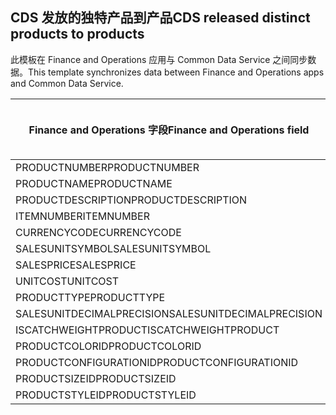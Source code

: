 ## <a name="cds-released-distinct-products-to-products"></a><span data-ttu-id="a240e-101">CDS 发放的独特产品到产品</span><span class="sxs-lookup"><span data-stu-id="a240e-101">CDS released distinct products to products</span></span>

<span data-ttu-id="a240e-102">此模板在 Finance and Operations 应用与 Common Data Service 之间同步数据。</span><span class="sxs-lookup"><span data-stu-id="a240e-102">This template synchronizes data between Finance and Operations apps and Common Data Service.</span></span>

<span data-ttu-id="a240e-103">Finance and Operations 字段</span><span class="sxs-lookup"><span data-stu-id="a240e-103">Finance and Operations field</span></span> | <span data-ttu-id="a240e-104">映射类型</span><span class="sxs-lookup"><span data-stu-id="a240e-104">Map type</span></span> | <span data-ttu-id="a240e-105">其他 Dynamics 365 字段</span><span class="sxs-lookup"><span data-stu-id="a240e-105">Other Dynamics 365 field</span></span> | <span data-ttu-id="a240e-106">默认值</span><span class="sxs-lookup"><span data-stu-id="a240e-106">Default value</span></span>
---|---|---|---
<span data-ttu-id="a240e-107">PRODUCTNUMBER</span><span class="sxs-lookup"><span data-stu-id="a240e-107">PRODUCTNUMBER</span></span> | >> | <span data-ttu-id="a240e-108">msdyn_productnumber</span><span class="sxs-lookup"><span data-stu-id="a240e-108">msdyn_productnumber</span></span> | 
<span data-ttu-id="a240e-109">PRODUCTNAME</span><span class="sxs-lookup"><span data-stu-id="a240e-109">PRODUCTNAME</span></span> | >> | <span data-ttu-id="a240e-110">name</span><span class="sxs-lookup"><span data-stu-id="a240e-110">name</span></span> | 
<span data-ttu-id="a240e-111">PRODUCTDESCRIPTION</span><span class="sxs-lookup"><span data-stu-id="a240e-111">PRODUCTDESCRIPTION</span></span> | >> | <span data-ttu-id="a240e-112">description</span><span class="sxs-lookup"><span data-stu-id="a240e-112">description</span></span> | 
<span data-ttu-id="a240e-113">ITEMNUMBER</span><span class="sxs-lookup"><span data-stu-id="a240e-113">ITEMNUMBER</span></span> | >> | <span data-ttu-id="a240e-114">msdyn_itemnumber</span><span class="sxs-lookup"><span data-stu-id="a240e-114">msdyn_itemnumber</span></span> | 
<span data-ttu-id="a240e-115">CURRENCYCODE</span><span class="sxs-lookup"><span data-stu-id="a240e-115">CURRENCYCODE</span></span> | >> | <span data-ttu-id="a240e-116">transactioncurrencyid.isocurrencycode</span><span class="sxs-lookup"><span data-stu-id="a240e-116">transactioncurrencyid.isocurrencycode</span></span> | 
<span data-ttu-id="a240e-117">SALESUNITSYMBOL</span><span class="sxs-lookup"><span data-stu-id="a240e-117">SALESUNITSYMBOL</span></span> | >> | <span data-ttu-id="a240e-118">defaultuomid.msdyn_symbol</span><span class="sxs-lookup"><span data-stu-id="a240e-118">defaultuomid.msdyn_symbol</span></span> | 
<span data-ttu-id="a240e-119">SALESPRICE</span><span class="sxs-lookup"><span data-stu-id="a240e-119">SALESPRICE</span></span> | >> | <span data-ttu-id="a240e-120">price</span><span class="sxs-lookup"><span data-stu-id="a240e-120">price</span></span> | 
<span data-ttu-id="a240e-121">UNITCOST</span><span class="sxs-lookup"><span data-stu-id="a240e-121">UNITCOST</span></span> | >> | <span data-ttu-id="a240e-122">currentcost</span><span class="sxs-lookup"><span data-stu-id="a240e-122">currentcost</span></span> | 
<span data-ttu-id="a240e-123">PRODUCTTYPE</span><span class="sxs-lookup"><span data-stu-id="a240e-123">PRODUCTTYPE</span></span> | >> | <span data-ttu-id="a240e-124">producttypecode</span><span class="sxs-lookup"><span data-stu-id="a240e-124">producttypecode</span></span> | 
<span data-ttu-id="a240e-125">SALESUNITDECIMALPRECISION</span><span class="sxs-lookup"><span data-stu-id="a240e-125">SALESUNITDECIMALPRECISION</span></span> | >> | <span data-ttu-id="a240e-126">quantitydecimal</span><span class="sxs-lookup"><span data-stu-id="a240e-126">quantitydecimal</span></span> | <span data-ttu-id="a240e-127">0</span><span class="sxs-lookup"><span data-stu-id="a240e-127">0</span></span>
<span data-ttu-id="a240e-128">ISCATCHWEIGHTPRODUCT</span><span class="sxs-lookup"><span data-stu-id="a240e-128">ISCATCHWEIGHTPRODUCT</span></span> | >> | <span data-ttu-id="a240e-129">msdyn_iscatchweight</span><span class="sxs-lookup"><span data-stu-id="a240e-129">msdyn_iscatchweight</span></span> | 
<span data-ttu-id="a240e-130">PRODUCTCOLORID</span><span class="sxs-lookup"><span data-stu-id="a240e-130">PRODUCTCOLORID</span></span> | >> | <span data-ttu-id="a240e-131">msdyn_productcolor.msdyn_productcolorname</span><span class="sxs-lookup"><span data-stu-id="a240e-131">msdyn_productcolor.msdyn_productcolorname</span></span> | 
<span data-ttu-id="a240e-132">PRODUCTCONFIGURATIONID</span><span class="sxs-lookup"><span data-stu-id="a240e-132">PRODUCTCONFIGURATIONID</span></span> | >> | <span data-ttu-id="a240e-133">msdyn_productconfiguration.msdyn_productconfiguration</span><span class="sxs-lookup"><span data-stu-id="a240e-133">msdyn_productconfiguration.msdyn_productconfiguration</span></span> | 
<span data-ttu-id="a240e-134">PRODUCTSIZEID</span><span class="sxs-lookup"><span data-stu-id="a240e-134">PRODUCTSIZEID</span></span> | >> | <span data-ttu-id="a240e-135">msdyn_productsize.msdyn_productsize</span><span class="sxs-lookup"><span data-stu-id="a240e-135">msdyn_productsize.msdyn_productsize</span></span> | 
<span data-ttu-id="a240e-136">PRODUCTSTYLEID</span><span class="sxs-lookup"><span data-stu-id="a240e-136">PRODUCTSTYLEID</span></span> | >> | <span data-ttu-id="a240e-137">msdyn_productstyle.msdyn_productstyle</span><span class="sxs-lookup"><span data-stu-id="a240e-137">msdyn_productstyle.msdyn_productstyle</span></span> | 
